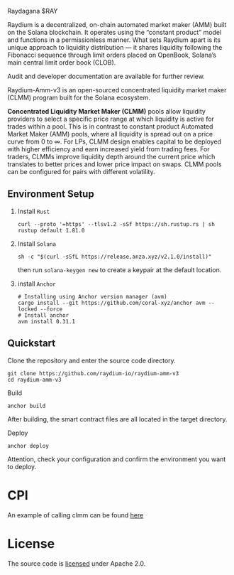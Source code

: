 
Raydagana $RAY

Raydium is a decentralized, on-chain automated market maker (AMM) built on the Solana blockchain. It operates using the “constant product” model and functions in a permissionless manner. What sets Raydium apart is its unique approach to liquidity distribution — it shares liquidity following the Fibonacci sequence through limit orders placed on OpenBook, Solana’s main central limit order book (CLOB).

Audit and developer documentation are available for further review.

Raydium-Amm-v3 is an open-sourced concentrated liquidity market maker (CLMM) program built for the Solana ecosystem.

**Concentrated Liquidity Market Maker (CLMM)** pools allow liquidity providers to select a specific price range at which liquidity is active for trades within a pool. This is in contrast to constant product Automated Market Maker (AMM) pools, where all liquidity is spread out on a price curve from 0 to ∞. For LPs, CLMM design enables capital to be deployed with higher efficiency and earn increased yield from trading fees. For traders, CLMMs improve liquidity depth around the current price which translates to better prices and lower price impact on swaps. CLMM pools can be configured for pairs with different volatility.

## Environment Setup

1. Install `Rust`

   ```shell
   curl --proto '=https' --tlsv1.2 -sSf https://sh.rustup.rs | sh
   rustup default 1.81.0
   ```

2. Install `Solana `

   ```shell
   sh -c "$(curl -sSfL https://release.anza.xyz/v2.1.0/install)"
   ```

   then run `solana-keygen new` to create a keypair at the default location.

3. install `Anchor`

   ```shell
   # Installing using Anchor version manager (avm)
   cargo install --git https://github.com/coral-xyz/anchor avm --locked --force
   # Install anchor
   avm install 0.31.1
   ```

## Quickstart

Clone the repository and enter the source code directory.

```
git clone https://github.com/raydium-io/raydium-amm-v3
cd raydium-amm-v3
```

Build

```
anchor build
```

After building, the smart contract files are all located in the target directory.

Deploy

```
anchor deploy
```

Attention, check your configuration and confirm the environment you want to deploy.

# CPI

An example of calling clmm can be found [here](https://github.com/raydium-io/raydium-cpi-example/tree/master/clmm-cpi)

# License

The source code is [licensed](https://github.com/raydium-io/raydium-clmm/blob/master/LICENSE) under Apache 2.0.
